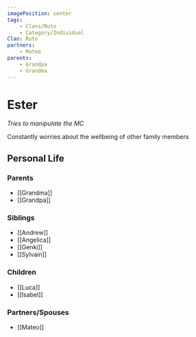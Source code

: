 ```yaml
---
imagePosition: center
tags:
    - Clans/Ruto
    - Category/Individual
Clan: Ruto
partners:
    - Mateo
parents:
    - Grandpa
    - Grandma
---
```


# Ester

_Tries to manipulate the MC_

Constantly worries about the wellbeing of other family members

## Personal Life

### Parents

-   [[Grandma]]
-   [[Grandpa]]

### Siblings

-   [[Andrew]]
-   [[Angelica]]
-   [[Genki]]
-   [[Sylvain]]

### Children

-   [[Luca]]
-   [[Isabel]]

### Partners/Spouses

-   [[Mateo]]
